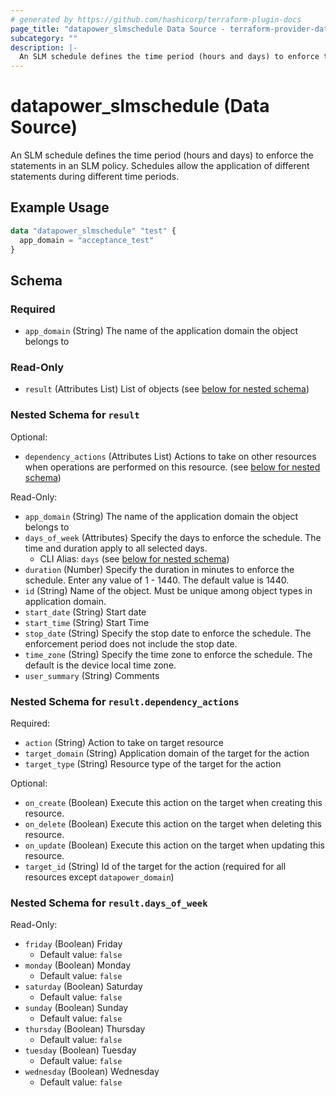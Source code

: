 ```yaml
---
# generated by https://github.com/hashicorp/terraform-plugin-docs
page_title: "datapower_slmschedule Data Source - terraform-provider-datapower"
subcategory: ""
description: |-
  An SLM schedule defines the time period (hours and days) to enforce the statements in an SLM policy. Schedules allow the application of different statements during different time periods.
---
```


# datapower_slmschedule (Data Source)

An SLM schedule defines the time period (hours and days) to enforce the statements in an SLM policy. Schedules allow the application of different statements during different time periods.

## Example Usage

```terraform
data "datapower_slmschedule" "test" {
  app_domain = "acceptance_test"
}
```

<!-- schema generated by tfplugindocs -->
## Schema

### Required

- `app_domain` (String) The name of the application domain the object belongs to

### Read-Only

- `result` (Attributes List) List of objects (see [below for nested schema](#nestedatt--result))

<a id="nestedatt--result"></a>
### Nested Schema for `result`

Optional:

- `dependency_actions` (Attributes List) Actions to take on other resources when operations are performed on this resource. (see [below for nested schema](#nestedatt--result--dependency_actions))

Read-Only:

- `app_domain` (String) The name of the application domain the object belongs to
- `days_of_week` (Attributes) Specify the days to enforce the schedule. The time and duration apply to all selected days.
  - CLI Alias: `days` (see [below for nested schema](#nestedatt--result--days_of_week))
- `duration` (Number) Specify the duration in minutes to enforce the schedule. Enter any value of 1 - 1440. The default value is 1440.
- `id` (String) Name of the object. Must be unique among object types in application domain.
- `start_date` (String) Start date
- `start_time` (String) Start Time
- `stop_date` (String) Specify the stop date to enforce the schedule. The enforcement period does not include the stop date.
- `time_zone` (String) Specify the time zone to enforce the schedule. The default is the device local time zone.
- `user_summary` (String) Comments

<a id="nestedatt--result--dependency_actions"></a>
### Nested Schema for `result.dependency_actions`

Required:

- `action` (String) Action to take on target resource
- `target_domain` (String) Application domain of the target for the action
- `target_type` (String) Resource type of the target for the action

Optional:

- `on_create` (Boolean) Execute this action on the target when creating this resource.
- `on_delete` (Boolean) Execute this action on the target when deleting this resource.
- `on_update` (Boolean) Execute this action on the target when updating this resource.
- `target_id` (String) Id of the target for the action (required for all resources except `datapower_domain`)


<a id="nestedatt--result--days_of_week"></a>
### Nested Schema for `result.days_of_week`

Read-Only:

- `friday` (Boolean) Friday
  - Default value: `false`
- `monday` (Boolean) Monday
  - Default value: `false`
- `saturday` (Boolean) Saturday
  - Default value: `false`
- `sunday` (Boolean) Sunday
  - Default value: `false`
- `thursday` (Boolean) Thursday
  - Default value: `false`
- `tuesday` (Boolean) Tuesday
  - Default value: `false`
- `wednesday` (Boolean) Wednesday
  - Default value: `false`
